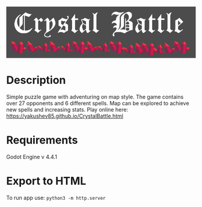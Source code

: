 ![Alt text](logo1.png)

# Description

Simple puzzle game with adventuring on map style. The game contains over 27 opponents and 6 different spells. Map can be explored to achieve new spells and increasing stats. Play online here: https://yakushev85.github.io/CrystalBattle.html

# Requirements

Godot Engine v 4.4.1

# Export to HTML

To run app use: `python3 -m http.server` 
